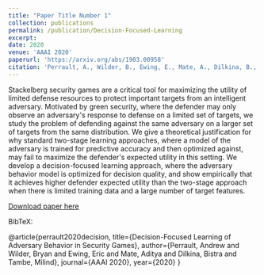 ```yaml
---
title: "Paper Title Number 1"
collection: publications
permalink: /publication/Decision-Focused-Learning
excerpt: 
date: 2020
venue: 'AAAI 2020'
paperurl: 'https://arxiv.org/abs/1903.00958'
citation: 'Perrault, A., Wilder, B., Ewing, E., Mate, A., Dilkina, B., & Tambe, M. (2019). Decision-Focused Learning of Adversary Behavior in Security Games. AAAI2020'
---
```

Stackelberg security games are a critical tool for maximizing the utility of limited defense resources to protect important targets from an intelligent adversary. Motivated by green security, where the defender may only observe an adversary's response to defense on a limited set of targets, we study the problem of defending against the same adversary on a larger set of targets from the same distribution. We give a theoretical justification for why standard two-stage learning approaches, where a model of the adversary is trained for predictive accuracy and then optimized against, may fail to maximize the defender's expected utility in this setting. We develop a decision-focused learning approach, where the adversary behavior model is optimized for decision quality, and show empirically that it achieves higher defender expected utility than the two-stage approach when there is limited training data and a large number of target features. 

[Download paper here](https://arxiv.org/abs/1903.00958)

BibTeX: 

@article{perrault2020decision,
  title={Decision-Focused Learning of Adversary Behavior in Security Games},
  author={Perrault, Andrew and Wilder, Bryan and Ewing, Eric and Mate, Aditya and Dilkina, Bistra and Tambe, Milind},
  journal={AAAI 2020},
  year={2020}
}
